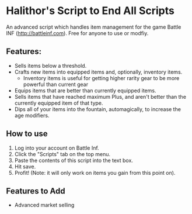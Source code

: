 # Halithor's Script to End All Scripts
An advanced script which handles item management for the game Battle INF (http://battleinf.com). Free for anyone to use or modfiy. 

## Features:
- Sells items below a threshold.
- Crafts new items into equipped items and, optionally, inventory items.
    + Inventory items is useful for getting higher rarity gear to be more powerful than current gear
- Equips items that are better than currently equipped items.
- Sells items that have reached maximum Plus, and aren't better than the currently equipped item of that type.
- Dips all of your items into the fountain, automagically, to increase the age modifiers.

## How to use
1. Log into your account on Battle Inf.
2. Click the "Scripts" tab on the top menu.
3. Paste the contents of this script into the text box.
4. Hit save.
5. Profit! (Note: it will only work on items you gain from this point on).


## Features to Add
- Advanced market selling 
